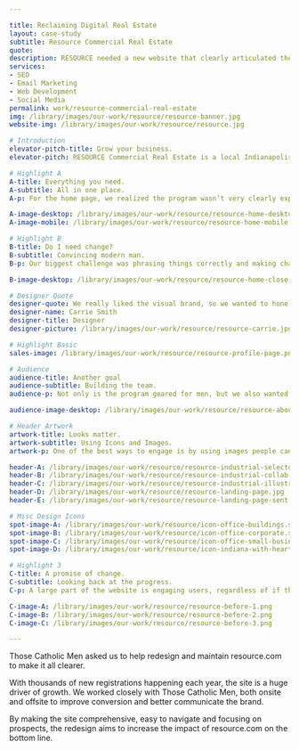 ```yaml
---

title: Reclaiming Digital Real Estate
layout: case-study
subtitle: Resource Commercial Real Estate
quote: 
description: RESOURCE needed a new website that clearly articulated their brand, reached their users and converted leads. Skymouse built them a custom Wordpress them, helped them write their web copy and oversaw design and layout for the new site. Traffic has since then increased by 30%. 
services:
- SEO
- Email Marketing
- Web Development
- Social Media
permalink: work/resource-commercial-real-estate
img: /library/images/our-work/resource/resource-banner.jpg
website-img: /library/images/our-work/resource/resource.jpg

# Introduction
elevator-pitch-title: Grow your business.
elevator-pitch: RESOURCE Commercial Real Estate is a local Indianapolis Firm helping businesses find new property, sell current property or manage their real estate.

# Highlight A
A-title: Everything you need.
A-subtitle: All in one place.
A-p: For the home page, we realized the program wasn’t very clearly explained nor was the mission of the program communicated.

A-image-desktop: /library/images/our-work/resource/resource-home-desktop.png
A-image-mobile: /library/images/our-work/resource/resource-home-mobile.png

# Highlight B
B-title: Do I need change?
B-subtitle: Convincing modern man.
B-p: Our biggest challenge was phrasing things correctly and making changes effectively on a budget. Those Catholic Men wanted to make sure donors money was being used effectively and making a difference in sales.

B-image-desktop: /library/images/our-work/resource/resource-home-close.png

# Designer Quote
designer-quote: We really liked the visual brand, so we wanted to hone it and not reinvent the wheel. It was a fun challege to use those design tools in a new and creative way.
designer-name: Carrie Smith
designer-title: Designer
designer-picture: /library/images/our-work/resource/resource-carrie.jpg

# Highlight Basic
sales-image: /library/images/our-work/resource/resource-profile-page.png

# Audience
audience-title: Another goal
audience-subtitle: Building the team.
audience-p: Not only is the program geared for men, but we also wanted to target parishes as a whole, getting priests and parish leaders on board so they could transform their community.

audience-image-desktop: /library/images/our-work/resource/resource-about-careers.png

# Header Artwork
artwork-title: Looks matter.
artwork-subtitle: Using Icons and Images.
artwork-p: One of the best ways to engage is by using images people can understand. We worked with designer Carrie Smith to design some fun, simple designs that supported the copy and the RESOURCE brand.

header-A: /library/images/our-work/resource/resource-industrial-selector.png
header-B: /library/images/our-work/resource/resource-industrial-collab.png
header-C: /library/images/our-work/resource/resource-industrial-illustration.png
header-D: /library/images/our-work/resource/resource-landing-page.jpg
header-E: /library/images/our-work/resource/resource-landing-page-sent.jpg

# Misc Design Icons
spot-image-A: /library/images/our-work/resource/icon-office-buildings.svg
spot-image-B: /library/images/our-work/resource/icon-office-corporate.svg
spot-image-C: /library/images/our-work/resource/icon-office-small-business.svg
spot-image-D: /library/images/our-work/resource/icon-indiana-with-heart.svg

# Highlight 3
C-title: A promise of change.
C-subtitle: Looking back at the progress.
C-p: A large part of the website is engaging users, regardless of if they decide to register immediately or just keep an eye on the program. We helped the RESOURCE team capture emails effectly and leverage groups so that their marketing follow-up campaigns would get in front of the right people.

C-image-A: /library/images/our-work/resource/resource-before-1.png
C-image-B: /library/images/our-work/resource/resource-before-2.png
C-image-C: /library/images/our-work/resource/resource-before-3.png

---
```


Those Catholic Men asked us to help redesign and maintain resource.com to make it all clearer.

With thousands of new registrations happening each year, the site is a huge driver of growth. We worked closely with Those Catholic Men, both onsite and offsite to improve conversion and better communicate the brand.

By making the site comprehensive, easy to navigate and focusing on prospects, the redesign aims to increase the impact of resource.com on the bottom line.
